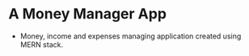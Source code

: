 # A Money Manager App 
- Money, income and expenses managing application created using MERN stack.





